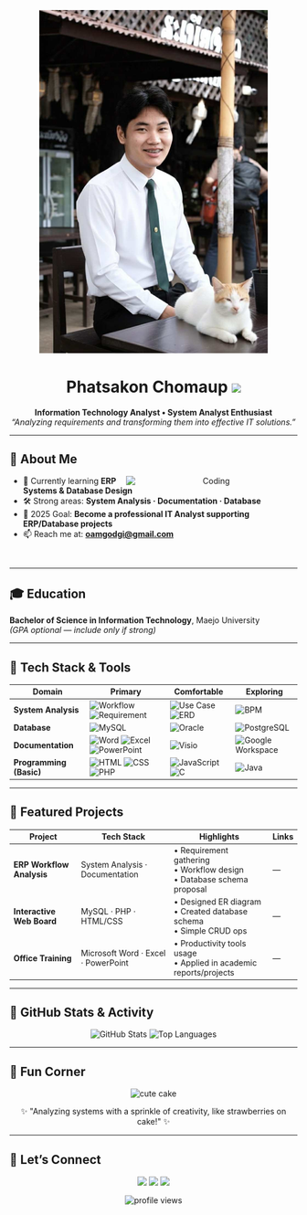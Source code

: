 <!-- Banner / Cover -->
<p align="center">
  <img src="img/img1.jpg" alt="My Banner" width="400"/>

</p>

<h1 align="center">Phatsakon Chomaup <img height="30" src="https://em-content.zobj.net/thumbs/120/apple/354/waving-hand_1f44b.png" /></h1>

<p align="center">
  <strong>Information Technology Analyst • System Analyst Enthusiast</strong><br/>
  <em>“Analyzing requirements and transforming them into effective IT solutions.”</em>
</p>

---

## 🚀 About Me
<p align="center">
  <img align="right" alt="Coding" width="300" src="https://media3.giphy.com/media/v1.Y2lkPTc5MGI3NjExOWg4bmVzc21nMHhtdjZwdjR2d2Fjb3lnYTV0N2EzbWU3bW5hNGxwaiZlcD12MV9pbnRlcm5hbF9naWZfYnlfaWQmY3Q9Zw/wLNuW1tCKRiPmDV5Y4/giphy.gif" />
</p>

- 🌱 Currently learning **ERP Systems & Database Design**  
- 🛠 Strong areas: **System Analysis · Documentation · Database**  
- 🎯 2025 Goal: **Become a professional IT Analyst supporting ERP/Database projects**  
- 📫 Reach me at: **oamgodgi@gmail.com**

<br clear="right"/>

---

## 🎓 Education
**Bachelor of Science in Information Technology**, Maejo University  
*(GPA optional — include only if strong)*  

---

## 🧰 Tech Stack & Tools
<div align="center">

| **Domain**   | **Primary** | **Comfortable** | **Exploring** |
|--------------|-------------|-----------------|---------------|
| **System Analysis** | ![Workflow](https://img.shields.io/badge/Workflow-Diagram-blue) ![Requirement](https://img.shields.io/badge/Requirement-Gathering-green) | ![Use Case](https://img.shields.io/badge/UseCase-Modeling-orange) ![ERD](https://img.shields.io/badge/ER-Diagram-yellow) | ![BPM](https://img.shields.io/badge/Business-ProcessModeling-purple) |
| **Database** | ![MySQL](https://img.shields.io/badge/MySQL-4479A1?logo=mysql&logoColor=white) | ![Oracle](https://img.shields.io/badge/Oracle-F80000?logo=oracle&logoColor=white) | ![PostgreSQL](https://img.shields.io/badge/PostgreSQL-4169E1?logo=postgresql&logoColor=white) |
| **Documentation** | ![Word](https://img.shields.io/badge/Word-2B579A?logo=microsoftword&logoColor=white) ![Excel](https://img.shields.io/badge/Excel-217346?logo=microsoftexcel&logoColor=white) ![PowerPoint](https://img.shields.io/badge/PowerPoint-B7472A?logo=microsoftpowerpoint&logoColor=white) | ![Visio](https://img.shields.io/badge/Visio-3955A3?logo=microsoftvisio&logoColor=white) | ![Google Workspace](https://img.shields.io/badge/Google-Workspace-4285F4?logo=google&logoColor=white) |
| **Programming (Basic)** | ![HTML](https://img.shields.io/badge/HTML5-E34F26?logo=html5&logoColor=white) ![CSS](https://img.shields.io/badge/CSS-1572B6?logo=css3&logoColor=white) ![PHP](https://img.shields.io/badge/PHP-777BB4?logo=php&logoColor=white) | ![JavaScript](https://img.shields.io/badge/JavaScript-F7DF1E?logo=javascript&logoColor=black) ![C](https://img.shields.io/badge/C-A8B9CC?logo=c&logoColor=black) | ![Java](https://img.shields.io/badge/Java-007396?logo=java&logoColor=white) |

</div>

---

## 📌 Featured Projects
<div align="center">

| **Project**              | **Tech Stack**                 | **Highlights**                                                                 | **Links** |
|---------------------------|--------------------------------|---------------------------------------------------------------------------------|-----------|
| **ERP Workflow Analysis** | System Analysis · Documentation | • Requirement gathering <br/> • Workflow design <br/> • Database schema proposal | — |
| **Interactive Web Board** | MySQL · PHP · HTML/CSS         | • Designed ER diagram <br/> • Created database schema <br/> • Simple CRUD ops    | — |
| **Office Training**       | Microsoft Word · Excel · PowerPoint | • Productivity tools usage <br/> • Applied in academic reports/projects       | — |

</div>

---

## 🍓 GitHub Stats & Activity
<p align="center">
  <img src="https://github-readme-stats.vercel.app/api?username=PomTeeraphon&show_icons=true&count_private=true&hide_border=true&bg_color=E6F0FA,FFFFFF&title_color=0066CC&text_color=333333&icon_color=0066CC" alt="GitHub Stats" height="180"/>
  <img src="https://github-readme-stats.vercel.app/api/top-langs/?username=PomTeeraphon&layout=compact&langs_count=8&count_private=true&hide_border=true&bg_color=E6F0FA,FFFFFF&title_color=0066CC&text_color=333333" alt="Top Languages" height="180"/>
</p>

---

## 🎂 Fun Corner
<p align="center">
  <img src="https://media.giphy.com/media/Pp9W9KMP5b2dJ3iNQk/giphy.gif" width="250" alt="cute cake"/>
</p>

<p align="center">
  ✨ "Analyzing systems with a sprinkle of creativity, like strawberries on cake!" ✨
</p>

---

## 🤝 Let’s Connect
<p align="center">
  <a href="mailto:your-email@email.com"><img src="https://img.shields.io/badge/-Gmail-D14836?style=for-the-badge&logo=gmail&logoColor=white"></a>
  <a href="https://instagram.com/pomtrp_"><img src="https://img.shields.io/badge/-Instagram-E4405F?style=for-the-badge&logo=instagram&logoColor=white"></a>
  <a href="https://facebook.com/teeraphon.sukhuaypra"><img src="https://img.shields.io/badge/-Facebook-1877F2?style=for-the-badge&logo=facebook&logoColor=white"></a>
</p>

<p align="center">
  <img src="https://komarev.com/ghpvc/?username=PomTeeraphon&style=flat-square&color=blue" alt="profile views"/>
</p>


[def]: mg